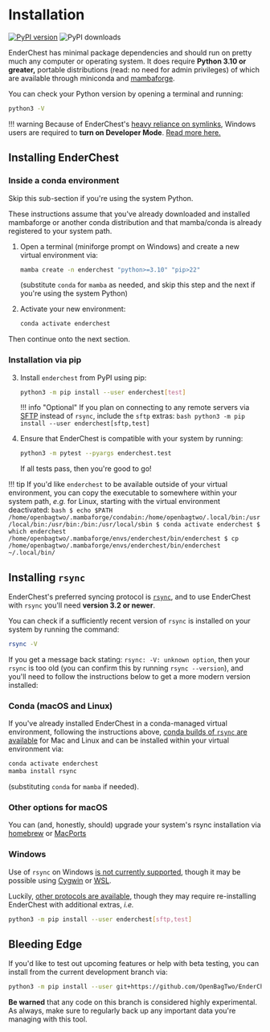 # Installation

[![PyPI version](https://badge.fury.io/py/enderchest.svg)](https://badge.fury.io/py/enderchest)
![PyPI downloads](https://img.shields.io/pypi/dm/enderchest.svg)

EnderChest has minimal package dependencies and should run on pretty much
any computer or operating system. It does require **Python 3.10 or greater,**
portable distributions (read: no need for admin privileges) of which are
available through miniconda and
[mambaforge](https://github.com/conda-forge/miniforge#mambaforge).

You can check your Python version by opening a terminal and running:
```bash
python3 -V
```

!!! warning
    Because of EnderChest's
    [heavy reliance on symlinks](../about#symlinks-to-the-rescue), Windows users
    are required to **turn on Developer Mode**.
    [Read more here.](https://blogs.windows.com/windowsdeveloper/2016/12/02/symlinks-windows-10/)

## Installing EnderChest

### Inside a conda environment

Skip this sub-section if you're using the system Python.

These instructions assume that you've already downloaded and installed mambaforge
or another conda distribution and that mamba/conda is already registered
to your system path.

1. Open a terminal (miniforge prompt on Windows) and create a new virtual environment via:
   ```bash
   mamba create -n enderchest "python>=3.10" "pip>22"
   ```
   (substitute `conda` for `mamba` as needed, and skip this step and the next if
    you're using the system Python)

1. Activate your new environment:
    ```bash
    conda activate enderchest
    ```

Then continue onto the next section.

### Installation via pip

3. Install `enderchest` from PyPI using pip:
    ```bash
    python3 -m pip install --user enderchest[test]
    ```

    !!! info "Optional"
        If you plan on connecting to any remote servers via
        [SFTP](../suggestions#sftp-protocol) instead of `rsync`, include the
        `sftp` extras:
         ```bash
         python3 -m pip install --user enderchest[sftp,test]
         ```


4. Ensure that EnderChest is compatible with your system by running:
    ```bash
    python3 -m pytest --pyargs enderchest.test
    ```
    If all tests pass, then you're good to go!

!!! tip
    If you'd like `enderchest` to be available outside of your virtual environment,
    you can copy the executable to somewhere within your system path, _e.g._ for
    Linux, starting with the virtual environment deactivated:
    ```bash
    $ echo $PATH
    /home/openbagtwo/.mambaforge/condabin:/home/openbagtwo/.local/bin:/usr/local/bin:/usr/bin:/bin:/usr/local/sbin
    $ conda activate enderchest
    $ which enderchest
    /home/openbagtwo/.mambaforge/envs/enderchest/bin/enderchest
    $ cp /home/openbagtwo/.mambaforge/envs/enderchest/bin/enderchest ~/.local/bin/
    ```

## Installing `rsync`

EnderChest's preferred syncing protocol is
[`rsync`](https://www.digitalocean.com/community/tutorials/how-to-use-rsync-to-sync-local-and-remote-directories),
and to use EnderChest with `rsync` you'll need **version 3.2 or newer**.

You can check if a sufficiently recent version of `rsync` is installed
on your system by running the command:

```bash
rsync -V
```

If you get a message back stating: `rsync: -V: unknown option`, then your `rsync`
is too old (you can confirm this by running `rsync --version`), and you'll need
to follow the instructions below to get a more modern version installed:

### Conda (macOS and Linux)

If you've already installed EnderChest in a conda-managed virtual environment,
following the instructions above,
[conda builds of `rsync` are available](https://anaconda.org/conda-forge/rsync)
for Mac and Linux and can be installed within your virtual environment via:

```bash
conda activate enderchest
mamba install rsync
```
(substituting `conda` for `mamba` if needed).

### Other options for macOS

You can (and, honestly, should) upgrade your
system's rsync installation via
[homebrew](https://formulae.brew.sh/formula/rsync) or
[MacPorts](https://ports.macports.org/port/rsync/)

### Windows
Use of `rsync` on Windows [is not currently supported](https://github.com/OpenBagTwo/EnderChest/issues/67),
though it may be possible using [Cygwin](https://github.com/cygwin/cygwin-install-action)
or [WSL](https://learn.microsoft.com/en-us/windows/wsl/install).

Luckily, [other protocols are available](../suggestions#other-syncing-protocols),
though they may require re-installing EnderChest with additional extras, _i.e._

```bash
python3 -m pip install --user enderchest[sftp,test]
```

## Bleeding Edge

If you'd like to test out upcoming features or help with beta testing, you
can install from the current development branch via:

```bash
python3 -m pip install --user git+https://github.com/OpenBagTwo/EnderChest.git@dev#egg=enderchest[test,sftp]
```

**Be warned** that any code on this branch is considered highly experimental.
As always, make sure to regularly back up any important data you're managing
with this tool.
